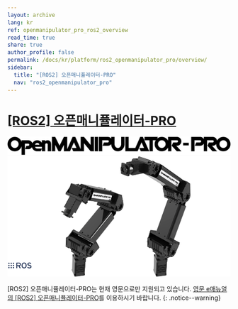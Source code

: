 ```yaml
---
layout: archive
lang: kr
ref: openmanipulator_pro_ros2_overview
read_time: true
share: true
author_profile: false
permalink: /docs/kr/platform/ros2_openmanipulator_pro/overview/
sidebar:
  title: "[ROS2] 오픈매니퓰레이터-PRO"
  nav: "ros2_openmanipulator_pro"
---
```


# [[ROS2] 오픈매니퓰레이터-PRO](#ros2-오픈매니퓰레이터-pro)
![](/assets/images/platform/openmanipulator_pro/logo.png)
<img src="/assets/images/platform/openmanipulator_pro/product_img.png" width="1250">


\[ROS2] 오픈매니퓰레이터-PRO는 현재 영문으로만 지원되고 있습니다. [영문 e매뉴얼의 [ROS2] 오픈매니퓰레이터-PRO](/docs/en/platform/ros2_openmanipulator_pro/overview/#overview)를 이용하시기 바랍니다.
{: .notice--warning}
